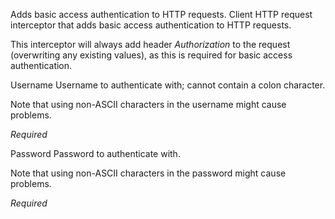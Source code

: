 
Adds basic access authentication to HTTP requests.
Client HTTP request interceptor that adds basic access authentication to HTTP requests.

This interceptor will always add header <i>Authorization</i> to the request (overwriting any existing values), as this is required for basic access authentication.


Username
Username to authenticate with; cannot contain a colon character.

Note that using non-ASCII characters in the username might cause problems.

<i>Required</i>


Password
Password to authenticate with.

Note that using non-ASCII characters in the password might cause problems.

<i>Required</i>

